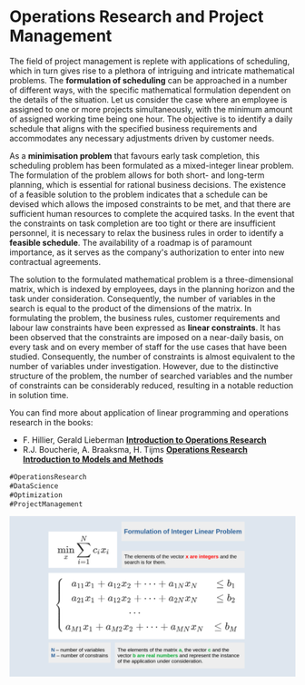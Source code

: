 # Operations Research and Project Management

The field of project management is replete with applications of scheduling, which in turn gives rise to a plethora of intriguing and intricate mathematical problems. The **formulation of scheduling** can be approached in a number of different ways, with the specific mathematical formulation dependent on the details of the situation. Let us consider the case where an employee is assigned to one or more projects simultaneously, with the minimum amount of assigned working time being one hour. The objective is to identify a daily schedule that aligns with the specified business requirements and accommodates any necessary adjustments driven by customer needs.

As a **minimisation problem** that favours early task completion, this scheduling problem has been formulated as a mixed-integer linear problem. The formulation of the problem allows for both short- and long-term planning, which is essential for rational business decisions. The existence of a feasible solution to the problem indicates that a schedule can be devised which allows the imposed constraints to be met, and that there are sufficient human resources to complete the acquired tasks. In the event that the constraints on task completion are too tight or there are insufficient personnel, it is necessary to relax the business rules in order to identify a **feasible schedule**. The availability of a roadmap is of paramount importance, as it serves as the company's authorization to enter into new contractual agreements.

The solution to the formulated mathematical problem is a three-dimensional matrix, which is indexed by employees, days in the planning horizon and the task under consideration. Consequently, the number of variables in the search is equal to the product of the dimensions of the matrix. In formulating the problem, the business rules, customer requirements and labour law constraints have been expressed as **linear constraints**. It has been observed that the constraints are imposed on a near-daily basis, on every task and on every member of staff for the use cases that have been studied. Consequently, the number of constraints is almost equivalent to the number of variables under investigation. However, due to the distinctive structure of the problem, the number of searched variables and the number of constraints can be considerably reduced, resulting in a notable reduction in solution time.

You can find more about application of linear programming and operations research in the books:
+ F. Hillier, Gerald Lieberman [**Introduction to Operations Research**](https://www.mheducation.com/highered/product/Introduction-to-Operations-Research-Hillier.html)
+ R.J. Boucherie, A. Braaksma, H. Tijms [**Operations Research Introduction to Models and Methods**](https://www.utwente.nl/en/eemcs/sor/boucherie/Operations%20Research/)


```
#OperationsResearch
#DataScience
#Optimization
#ProjectManagement
```

![Operations Research and Project Management](./img.webp)
